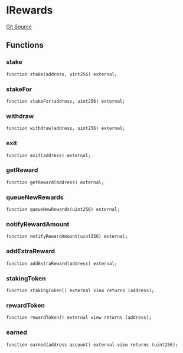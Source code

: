 # IRewards
[Git Source](https://github.com/larrythecucumber321/protocol/blob/77d337b8595ba96d069ded321419b36a61984170/contracts/plugins/assets/convex/vendor/ConvexInterfaces.sol)


## Functions
### stake


```solidity
function stake(address, uint256) external;
```

### stakeFor


```solidity
function stakeFor(address, uint256) external;
```

### withdraw


```solidity
function withdraw(address, uint256) external;
```

### exit


```solidity
function exit(address) external;
```

### getReward


```solidity
function getReward(address) external;
```

### queueNewRewards


```solidity
function queueNewRewards(uint256) external;
```

### notifyRewardAmount


```solidity
function notifyRewardAmount(uint256) external;
```

### addExtraReward


```solidity
function addExtraReward(address) external;
```

### stakingToken


```solidity
function stakingToken() external view returns (address);
```

### rewardToken


```solidity
function rewardToken() external view returns (address);
```

### earned


```solidity
function earned(address account) external view returns (uint256);
```

